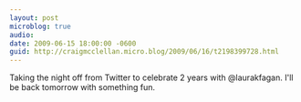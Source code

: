 ```yaml
---
layout: post
microblog: true
audio: 
date: 2009-06-15 18:00:00 -0600
guid: http://craigmcclellan.micro.blog/2009/06/16/t2198399728.html
---
```

Taking the night off from Twitter to celebrate 2 years with @laurakfagan. I'll be back tomorrow with something fun.
